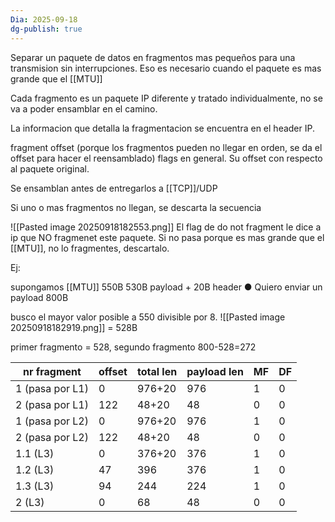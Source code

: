 ```yaml
---
Dia: 2025-09-18
dg-publish: true
---
```

Separar un paquete de datos en fragmentos mas pequeños para una transmision sin interrupciones. Eso es necesario cuando el paquete es mas grande que el [[MTU]]

Cada fragmento es un paquete IP diferente y tratado individualmente, no se va a poder ensamblar en el camino.

La informacion que detalla la fragmentacion se encuentra en el header IP. 

fragment offset (porque los fragmentos pueden no llegar en orden, se da el offset para hacer el reensamblado)
flags en general. Su offset con respecto al paquete original. 

Se ensamblan antes de entregarlos a [[TCP]]/UDP

Si uno o mas fragmentos no llegan, se descarta la secuencia

![[Pasted image 20250918182553.png]]
El flag de do not fragment le dice a ip que NO fragmenet este paquete. Si no pasa porque es mas grande que el [[MTU]], no lo fragmentes, descartalo.


Ej:

supongamos [[MTU]] 550B
530B payload + 20B header
● Quiero enviar un payload 800B


busco el mayor valor posible a 550 divisible por 8.
![[Pasted image 20250918182919.png]]
= 528B

primer fragmento = 528, segundo fragmento 800-528=272



| nr fragment     | offset | total len | payload len | MF  | DF  |
| --------------- | ------ | --------- | ----------- | --- | --- |
| 1 (pasa por L1) | 0      | 976+20    | 976         | 1   | 0   |
| 2 (pasa por L1) | 122    | 48+20     | 48          | 0   | 0   |
| 1 (pasa por L2) | 0      | 976+20    | 976         | 1   | 0   |
| 2 (pasa por L2) | 122    | 48+20     | 48          | 0   | 0   |
| 1.1 (L3)        | 0      | 376+20    | 376         | 1   | 0   |
| 1.2 (L3)        | 47     | 396       | 376         | 1   | 0   |
| 1.3 (L3)        | 94     | 244       | 224         | 1   | 0   |
| 2 (L3)          | 0      | 68        | 48          | 0   | 0   |
